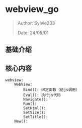 # webview_go

> Author: Sylvie233
>
> Date: 24/05/01


## 基础介绍




## 核心内容

```
webview:
	WebView:
		Bind(): 绑定函数（给js调用）
		Eval(): 执行js代码
		Navigate():
		Run():
		SetHtml():
		SetSize():
		SetTitle():
	New():
```
